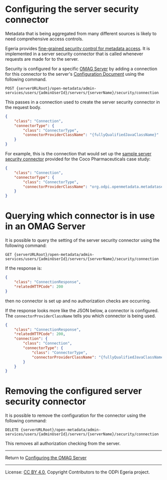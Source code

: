 <!-- SPDX-License-Identifier: CC-BY-4.0 -->
<!-- Copyright Contributors to the ODPi Egeria project 2020. -->

# Configuring the server security connector

Metadata that is being aggregated from many different sources
is likely to need comprehensive access controls.

Egeria provides [fine-grained security control for metadata
access](../../../common-services/metadata-security).
It is implemented in a server security connector
that is called whenever requests are made for to the server.

Security is configured for a specific [OMAG Server](../concepts/omag-server.md) by adding a connection
for this connector to the server's [Configuration Document](../concepts/configuration-document.md)
using the following command.

```
POST {serverURLRoot}/open-metadata/admin-services/users/{adminUserId}/servers/{serverName}/security/connection
```
This passes in a connection used to create the server security connector
in the request body.  

```json
{
    "class": "Connection",
    "connectorType": {
        "class": "ConnectorType",
        "connectorProviderClassName": "{fullyQualifiedJavaClassName}"
    }
}
```

For example, this is the connection that would
set up the [sample server security connector](../../../../open-metadata-resources/open-metadata-samples/open-metadata-security-samples) provided for the Coco Pharmaceuticals case study:
```json
{
    "class": "Connection",
    "connectorType": {
        "class": "ConnectorType",
        "connectorProviderClassName": "org.odpi.openmetadata.metadatasecurity.samples.OpenMetadataServerSecurityProvider"
    }
}
```

# Querying which connector is in use in an OMAG Server

It is possible to query the setting of the server security connector
using the following command:

```
GET {serverURLRoot}/open-metadata/admin-services/users/{adminUserId}/servers/{serverName}/security/connection
```

If the response is:
```json
{
    "class": "ConnectionResponse",
    "relatedHTTPCode": 200
}
```
then no connector is set up and no authorization checks are occurring.

If the response looks more like the JSON below, a connector is configured.  The
`connectorProviderClassName` tells you which connector is being used.

```json
{
    "class": "ConnectionResponse",
    "relatedHTTPCode": 200,
    "connection": {
        "class": "Connection",
        "connectorType": {
            "class": "ConnectorType",
            "connectorProviderClassName": "{fullyQualifiedJavaClassName}"
        }
    }
}
```

# Removing the configured server security connector

It is possible to remove the configuration for the connector using
the following command:

```
DELETE {serverURLRoot}/open-metadata/admin-services/users/{adminUserId}/servers/{serverName}/security/connection
```

This removes all authorization checking from the server.

----
Return to [Configuring the OMAG Server](configuring-an-omag-server.md)

----
License: [CC BY 4.0](https://creativecommons.org/licenses/by/4.0/),
Copyright Contributors to the ODPi Egeria project.